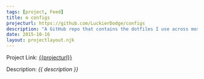 ```yaml
---
tags: [project, Feed]
title: ⚙ configs
projecturl: https://github.com/LuckierDodge/configs
description: "A GitHub repo that contains the dotfiles I use across most of the linux machines I use."
date: 2015-10-16
layout: projectlayout.njk
---
```


Project Link: [{{projecturl}}]({{projecturl}})

Description: _{{ description }}_
